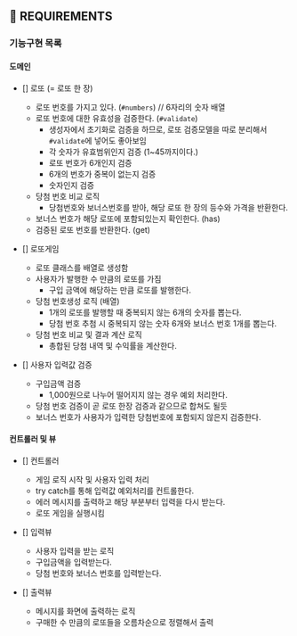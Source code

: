 ## 🚀 REQUIREMENTS

### 기능구현 목록

#### 도메인

- [] 로또 (= 로또 한 장)

  - 로또 번호를 가지고 있다. (`#numbers`) // 6자리의 숫자 배열
  - 로또 번호에 대한 유효성을 검증한다. (`#validate`)
    - 생성자에서 초기화로 검증을 하므로, 로또 검증모델을 따로 분리해서 `#validate`에 넣어도 좋아보임
    - 각 숫자가 유효범위인지 검증 (1~45까지이다.)
    - 로또 번호가 6개인지 검증
    - 6개의 번호가 중복이 없는지 검증
    - 숫자인지 검증
  - 당첨 번호 비교 로직
    - 당첨번호와 보너스번호를 받아, 해당 로또 한 장의 등수와 가격을 반환한다.
  - 보너스 번호가 해당 로또에 포함되있는지 확인한다. (has)
  - 검증된 로또 번호를 반환한다. (get)

- [] 로또게임

  - 로또 클래스를 배열로 생성함
  - 사용자가 발행한 수 만큼의 로또를 가짐
    - 구입 금액에 해당하는 만큼 로또를 발행한다.
  - 당첨 번호생성 로직 (배열)
    - 1개의 로또를 발행할 때 중복되지 않는 6개의 숫자를 뽑는다.
    - 당첨 번호 추첨 시 중복되지 않는 숫자 6개와 보너스 번호 1개를 뽑는다.
  - 당첨 번호 비교 및 결과 계산 로직
    - 총합된 당첨 내역 및 수익률을 계산한다.

- [] 사용자 입력값 검증
  - 구입금액 검증
    - 1,000원으로 나누어 떨어지지 않는 경우 예외 처리한다.
  - 당첨 번호 검증이 곧 로또 한장 검증과 같으므로 합쳐도 될듯
  - 보너스 번호가 사용자가 입력한 당첨번호에 포함되지 않은지 검증한다.

#### 컨트롤러 및 뷰

- [] 컨트롤러

  - 게임 로직 시작 및 사용자 입력 처리
  - try catch를 통해 입력값 예외처리를 컨트롤한다.
  - 에러 메시지를 출력하고 해당 부분부터 입력을 다시 받는다.
  - 로또 게임을 실행시킴

- [] 입력뷰

  - 사용자 입력을 받는 로직
  - 구입금액을 입력받는다.
  - 당첨 번호와 보너스 번호를 입력받는다.

- [] 출력뷰
  - 메시지를 화면에 출력하는 로직
  - 구매한 수 만큼의 로또들을 오름차순으로 정렬해서 출력

